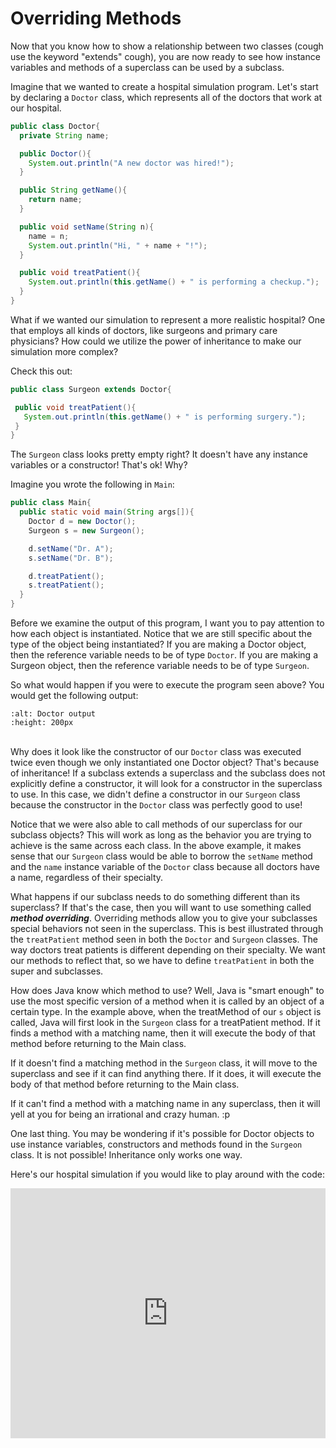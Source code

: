Overriding Methods
==================

Now that you know how to show a relationship between two classes (cough use the keyword "extends" cough), you are now ready to see how instance variables and methods of a superclass can be used by a subclass.

Imagine that we wanted to create a hospital simulation program. Let's start by declaring a `Doctor` class, which represents all of the doctors that work at our hospital.

```Java
public class Doctor{
  private String name;

  public Doctor(){
    System.out.println("A new doctor was hired!");
  }

  public String getName(){
    return name;
  }

  public void setName(String n){
    name = n;
    System.out.println("Hi, " + name + "!");
  }

  public void treatPatient(){
    System.out.println(this.getName() + " is performing a checkup.");
  }
}
```
 What if we wanted our simulation to represent a more realistic hospital? One that employs all kinds of doctors, like surgeons and primary care physicians? How could we utilize the power of inheritance to make our simulation more complex?

 Check this out:

 ```Java
public class Surgeon extends Doctor{

  public void treatPatient(){
    System.out.println(this.getName() + " is performing surgery.");
  }
}
```

The `Surgeon` class looks pretty empty right? It doesn't have any instance variables or a constructor! That's ok! Why?

Imagine you wrote the following in `Main`:

```java
public class Main{
  public static void main(String args[]){
    Doctor d = new Doctor();
    Surgeon s = new Surgeon();

    d.setName("Dr. A");
    s.setName("Dr. B");

    d.treatPatient();
    s.treatPatient();
  }
}
```
Before we examine the output of this program, I want you to pay attention to how each object is instantiated. Notice that we are still specific about the type of the object being instantiated? If you are making a Doctor object, then the reference variable needs to be of type `Doctor`. If you are making a Surgeon object, then the reference variable needs to be of type `Surgeon`.

So what would happen if you were to execute the program seen above? You would get the following output:

```{image} output1.png
:alt: Doctor output
:height: 200px
```
<br>Why does it look like the constructor of our `Doctor` class was executed twice even though we only instantiated one Doctor object? That's because of inheritance! If a subclass extends a superclass and the subclass does not explicitly define a constructor, it will look for a constructor in the superclass to use. In this case, we didn't define a constructor in our `Surgeon` class because the constructor in the `Doctor` class was perfectly good to use!

Notice that we were also able to call methods of our superclass for our subclass objects? This will work as long as the behavior you are trying to achieve is the same across each class. In the above example, it makes sense that our `Surgeon` class would be able to borrow the `setName` method and the `name` instance variable of the `Doctor` class because all doctors have a name, regardless of their specialty.

What happens if our subclass needs to do something different than its superclass? If that's the case, then you will want to use something called ***method overriding***. Overriding methods allow you to give your subclasses special behaviors not seen in the superclass. This is best illustrated through the `treatPatient` method seen in both the `Doctor` and `Surgeon` classes. The way doctors treat patients is different depending on their specialty. We want our methods to reflect that, so we have to define `treatPatient` in both the super and subclasses.

How does Java know which method to use? Well, Java is "smart enough" to use the most specific version of a method when it is called by an object of a certain type. In the example above, when the treatMethod of our `s` object is called, Java will first look in the `Surgeon` class for a treatPatient method. If it finds a method with a matching name, then it will execute the body of that method before returning to the Main class.

If it doesn't find a matching method in the `Surgeon` class, it will move to the superclass and see if it can find anything there. If it does, it will execute the body of that method before returning to the Main class.

If it can't find a method with a matching name in any superclass, then it will  yell at you for being an irrational and crazy human. :p

One last thing. You may be wondering if it's possible for Doctor objects to use instance variables, constructors and methods found in the `Surgeon` class. It is not possible! Inheritance only works one way.

Here's our hospital simulation if you would like to play around with the code:
<iframe height="400px" width="100%" src="https://replit.com/@SoniaSpindt1/Example812?lite=true" scrolling="no" frameborder="no" allowtransparency="true" allowfullscreen="true" sandbox="allow-forms allow-pointer-lock allow-popups allow-same-origin allow-scripts allow-modals"></iframe>
